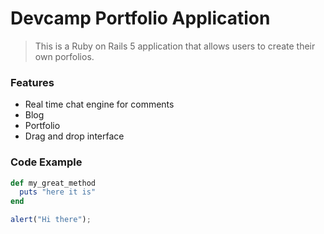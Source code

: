 # Devcamp Portfolio Application

> This is a Ruby on Rails 5 application that allows users to create their own porfolios.

### Features

- Real time chat engine for comments
- Blog
- Portfolio
- Drag and drop interface

### Code Example
```ruby
def my_great_method
  puts "here it is"
end
```

```javascript
alert("Hi there");
```

